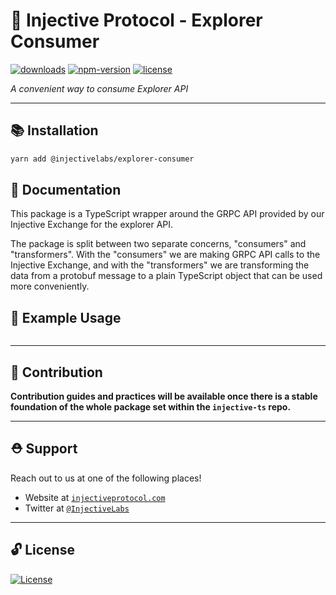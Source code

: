 # 🌟 Injective Protocol - Explorer Consumer

[![downloads](https://img.shields.io/npm/dm/@injectivelabs/explorer-consumer.svg)](https://www.npmjs.com/package/@injectivelabs/explorer-consumer)
[![npm-version](https://img.shields.io/npm/v/@injectivelabs/explorer-consumer.svg)](https://www.npmjs.com/package/@injectivelabs/explorer-consumer)
[![license](https://img.shields.io/npm/l/express.svg)]()

_A convenient way to consume Explorer API_

---

## 📚 Installation

```bash
yarn add @injectivelabs/explorer-consumer
```

## 📖 Documentation

This package is a TypeScript wrapper around the GRPC API provided by our Injective Exchange for the explorer API.

The package is split between two separate concerns, "consumers" and "transformers". With the "consumers" we are making GRPC API calls to the Injective Exchange, and with the "transformers" we are transforming the data from a protobuf message to a plain TypeScript object that can be used more conveniently.

## 📖 Example Usage

```ts

```

---

## 📜 Contribution

**Contribution guides and practices will be available once there is a stable foundation of the whole package set within the `injective-ts` repo.**

---

## ⛑ Support

Reach out to us at one of the following places!

- Website at <a href="https://injectiveprotocol.com" target="_blank">`injectiveprotocol.com`</a>
- Twitter at <a href="https://twitter.com/InjectiveLabs" target="_blank">`@InjectiveLabs`</a>

---

## 🔓 License

[![License](https://img.shields.io/:license-mit-blue.svg?style=flat-square)](https://badges.mit-license.org)
